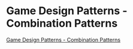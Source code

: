 # Game Design Patterns - Combination Patterns
[Game Design Patterns - Combination Patterns](https://aiwithcloud.com/2022/09/15/game_design_patterns___combination_patterns/)